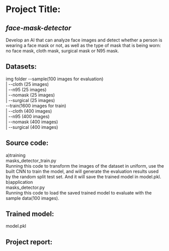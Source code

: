 # Project Title:
## _face-mask-detector_
Develop an AI that can analyze face images and detect whether a person is wearing a face mask or not, as well as the type of mask that is being worn: no face mask, cloth mask, surgical mask or N95 mask.
## Datasets:
img folder --sample(100 images for evaluation)<br />
           |     --cloth    (25 images) <br />
           |     --n95      (25 images)<br />
           |     --nomask   (25 images)<br />
           |     --surgical (25 images)<br />
            --train(1600 images for train)<br />
           |     --cloth    (400 images) <br />
           |     --n95      (400 images)<br />
           |     --nomask   (400 images)<br />
           |     --surgical (400 images)<br />
## Source code:
a)training <br />
masks_detector_train.py <br />
Running this code to transform the images of the dataset in uniform, use the built CNN to train
the model, and will generate the evaluation results used by the random split test set. And it will
save the trained model in model.pkl.<br />
b)application<br />
masks_detector.py<br />
Running this code to load the saved trained model to evaluate with the sample data(100 images).<br />
## Trained model:
model.pkl <br />
## Project report:



